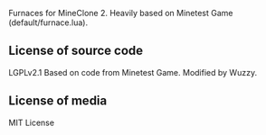 Furnaces for MineClone 2.
Heavily based on Minetest Game (default/furnace.lua).

License of source code
----------------------
LGPLv2.1
Based on code from Minetest Game.
Modified by Wuzzy.

License of media
----------------
MIT License
